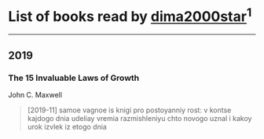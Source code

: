 # List of books read by [dima2000star](https://plus.google.com/u/0/100014192622254671058/)<sup>1</sup>
---

## 2019

### The 15 Invaluable Laws of Growth
John C. Maxwell
> [2019-11] samoe vagnoe is knigi pro postoyanniy rost: v kontse kajdogo dnia udeliay vremia razmishleniyu chto novogo uznal i kakoy urok izvlek iz etogo dnia



